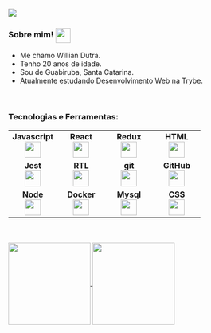 <br>
<a target='_blank' href="https://www.linkedin.com/in/williandutra/">
    <img src="https://img.shields.io/badge/LinkedIn-0077B5?style=for-the-badge&logo=linkedin&logoColor=white">
</a>

 <h3>Sobre mim! <img src="https://raw.githubusercontent.com/MartinHeinz/MartinHeinz/master/wave.gif" width="30px" align="center"></h3>
 
 <ul>
  <li>Me chamo Willian Dutra.</li>
  <li>Tenho 20 anos de idade.</li>
  <li>Sou de Guabiruba, Santa Catarina.</li>
  <li>Atualmente estudando Desenvolvimento Web na Trybe.</li>
 </ul>

<br>

<div>
<h3>Tecnologias e Ferramentas:</h3>
<table width="320px">
  <tbody>
    <tr valign="top">
      <td width="80px" align="center">
        <span><strong>Javascript</strong></span><br>
        <img height="32px" src="https://upload.vectorlogo.zone/logos/javascript/images/239ec8a4-163e-4792-83b6-3f6d96911757.svg">
      </td>
      <td width="80px" align="center">
         <span><strong>React</strong></span><br>
         <img height="32px" src="https://cdn.jsdelivr.net/gh/devicons/devicon/icons/react/react-original.svg">
      </td>
      <td width="80px" align="center">
         <span><strong>Redux</strong></span><br>
         <img height="32" src="https://cdn.worldvectorlogo.com/logos/redux.svg">
      </td>
      <td width="80px" align="center">
         <span><strong>HTML</strong></span><br>
         <img height="32" src="https://cdn.jsdelivr.net/gh/devicons/devicon/icons/html5/html5-original.svg">
      </td>
    </tr>
    <tr valign="top">
      <td width="80px" align="center">
        <span><strong>Jest</strong></span><br>
        <img height="32px" src="https://www.vectorlogo.zone/logos/jestjsio/jestjsio-icon.svg">
      <td width="80px" align="center">
        <span><strong>RTL</strong></span><br>
        <img height="32" src="https://testing-library.com/img/octopus-128x128.png">
      </td>
      <td width="80px" align="center">
        <span><strong>git</strong></span><br>
        <img height="32px" src="https://cdn.jsdelivr.net/gh/devicons/devicon/icons/git/git-plain.svg">
      </td>
      <td width="80px" align="center">
        <span><strong>GitHub</strong></span><br>
        <img height="32px" src="https://www.vectorlogo.zone/logos/github/github-tile.svg">
      </td>
     </tr>
     <tr valign="top">
       <td width="80px" align="center">
         <span><strong>Node</strong></span><br>
         <img height="32px" src="https://www.vectorlogo.zone/logos/nodejs/nodejs-icon.svg">
       </td>
       <td width="80px" align="center">
         <span><strong>Docker</strong></span><br>
         <img height="32px" src="https://www.vectorlogo.zone/logos/docker/docker-icon.svg">
       </td>
       <td width="80px" align="center">
         <span><strong>Mysql</strong></span><br>
         <img height="32px" src="https://www.vectorlogo.zone/logos/mysql/mysql-ar21.svg">
        </td>
        <td width="80px" align="center">
          <span><strong>CSS</strong></span><br>
          <img height="32px" src="https://cdn.jsdelivr.net/gh/devicons/devicon/icons/css3/css3-original.svg">
        </td>
     </tr>
    </tbody>
</table>
</div>

<br>
<br>

<div>
  <a href='https://github.com/WillianDutra'>
    <img align='center' height='165em' src='https://github-readme-stats.vercel.app/api?username=WillianDutra&theme=transparent&text_color=adbac7&title_color=ffffff&show_icons=true&count_private=true&icon_color=ffcc5b'>
  </a>
  <a href='https://github.com/WillianDutra'>
    <img align='center' height='165em' src='https://github-readme-stats.vercel.app/api/top-langs/?username=WillianDutra&layout=compact&theme=transparent&text_color=adbac7&title_color=ffffff&show_icons=true&count_private=true&icon_color=ffcc5b'>
  </a>
</div>
